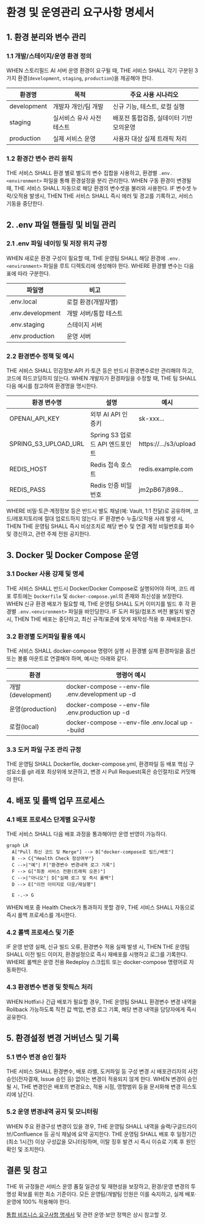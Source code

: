 # 환경 및 운영관리 요구사항 명세서

## 1. 환경 분리와 변수 관리

### 1.1 개발/스테이지/운영 환경 정의
WHEN 스토리필드 AI 서버 운영 환경이 요구될 때, THE 서비스 SHALL 각기 구분된 3가지 환경(`development`, `staging`, `production`)을 제공해야 한다.

| 환경명       | 목적                 | 주요 사용 시나리오           |
|--------------|----------------------|--------------------------|
| development  | 개발자 개인/팀 개발   | 신규 기능, 테스트, 로컬 실행    |
| staging      | 실서비스 유사 사전 테스트 | 배포전 통합검증, 실데이터 기반 모의운영 |
| production   | 실제 서비스 운영      | 사용자 대상 실제 트래픽 처리   |

### 1.2 환경간 변수 관리 원칙
THE 서비스 SHALL 환경 별로 별도의 변수 집합을 사용하고, 환경별 `.env.<environment>` 파일을 통해 환경설정을 분리 관리한다.
WHEN 구동 환경이 변경될 때, THE 서비스 SHALL 자동으로 해당 환경의 변수셋을 불러와 사용한다.
IF 변수셋 누락/오적용 발생시, THEN THE 서비스 SHALL 즉시 에러 및 경고를 기록하고, 서비스 기동을 중단한다.

## 2. .env 파일 핸들링 및 비밀 관리

### 2.1 .env 파일 네이밍 및 저장 위치 규정
WHEN 새로운 환경 구성이 필요할 때, THE 운영팀 SHALL 해당 환경에 `.env.<environment>` 파일을 루트 디렉토리에 생성해야 한다.
WHERE 환경별 변수는 다음 표에 따라 구분한다.

| 파일명             | 비고                |
|--------------------|---------------------|
| .env.local         | 로컬 환경(개발자별)   |
| .env.development   | 개발 서버/통합 테스트 |
| .env.staging       | 스테이지 서버        |
| .env.production    | 운영 서버           |

### 2.2 환경변수 정책 및 예시
THE 서비스 SHALL 민감정보·API 키·토큰 등은 반드시 환경변수로만 관리해야 하고, 코드에 하드코딩하지 않는다.
WHEN 개발자가 환경파일을 수정할 때, THE 팀 SHALL 다음 예시를 참고하여 환경명을 명시한다.

| 환경 변수명           | 설명                  | 예시                    |
|----------------------|----------------------|------------------------|
| OPENAI_API_KEY       | 외부 AI API 인증키         | sk-xxx...              |
| SPRING_S3_UPLOAD_URL | Spring S3 업로드 API 엔드포인트 | https://.../s3/upload |
| REDIS_HOST           | Redis 접속 호스트         | redis.example.com      |
| REDIS_PASS           | Redis 인증 비밀번호        | jm2pB67j898...         |

WHERE 비밀·토큰·계정정보 등은 반드시 별도 채널(예: Vault, 1:1 전달)로 공유하며, 코드/레포지토리에 절대 업로드하지 않는다.
IF 환경변수 누출/오적용 사례 발생 시, THEN THE 운영팀 SHALL 즉시 비상조치로 해당 변수 및 연결 계정 비밀번호를 회수 및 갱신하고, 관련 주체 전원 공지한다.

## 3. Docker 및 Docker Compose 운영

### 3.1 Docker 사용 강제 및 명세
THE 서비스 SHALL 반드시 Docker/Docker Compose로 실행되어야 하며, 코드 레포 루트에는 `Dockerfile` 및 `docker-compose.yml`의 존재와 최신성을 보장한다.
WHEN 신규 환경 배포가 필요할 때, THE 운영팀 SHALL 도커 이미지를 빌드 후 각 환경별 `.env.<environment>` 파일을 바인딩한다.
IF 도커 파일/컴포즈 버전 불일치 발견 시, THEN THE 배포는 중단하고, 최신 규격/표준에 맞게 재작성·적용 후 재배포한다.

### 3.2 환경별 도커파일 활용 예시
THE 서비스 SHALL docker-compose 명령어 실행 시 환경별 실제 환경파일을 옵션 또는 볼륨 마운트로 연결해야 하며, 예시는 아래와 같다.

| 환경        | 명령어 예시                                                  |
|-------------|-----------------------------------------------------------|
| 개발(development) | docker-compose --env-file .env.development up -d       |
| 운영(production)  | docker-compose --env-file .env.production up -d        |
| 로컬(local)    | docker-compose --env-file .env.local up --build         |

### 3.3 도커 파일 구조 관리 규정
THE 운영팀 SHALL Dockerfile, docker-compose.yml, 환경파일 등 배포 핵심 구성요소를 git 레포 최상위에 보관하고, 변경 시 Pull Request(혹은 승인절차)로 커밋해야 한다.

## 4. 배포 및 롤백 업무 프로세스

### 4.1 배포 프로세스 단계별 요구사항
THE 서비스 SHALL 다음 배포 과정을 통과해야만 운영 반영이 가능하다.

```mermaid
graph LR
  A["Pull 최신 코드 및 Merge"] --> B["docker-compose로 빌드/배포"]
  B --> C{"Health Check 정상여부"}
  C -->|"예"| F["환경변수 변경내역 로그 기록"]
  F --> G["최종 서비스 전환(트래픽 오픈)"]
  C -->|"아니오"| D["실패 로그 및 즉시 롤백"]
  D --> E["이전 이미지로 다운/재실행"]

  E -.-> G
```

WHEN 배포 중 Health Check가 통과하지 못할 경우, THE 서비스 SHALL 자동으로 즉시 롤백 프로세스를 개시한다.

### 4.2 롤백 프로세스 및 기준
IF 운영 반영 실패, 신규 빌드 오류, 환경변수 적용 실패 발생 시, THEN THE 운영팀 SHALL 이전 빌드 이미지, 환경설정으로 즉시 재배포를 시행하고 로그를 기록한다.
WHERE 롤백은 운영 전용 Redeploy 스크립트 또는 docker-compose 명령어로 자동화한다.

### 4.3 환경변수 변경 및 핫픽스 처리
WHEN Hotfix나 긴급 배포가 필요할 경우, THE 운영팀 SHALL 환경변수 변경 내역을 Rollback 가능하도록 직전 값 백업, 변경 로그 기록, 해당 변경 내역을 담당자에게 즉시 공유한다.

## 5. 환경설정 변경 거버넌스 및 기록

### 5.1 변수 변경 승인 절차
THE 서비스 SHALL 환경변수, 배포 라벨, 도커파일 등 구성 변경 시 배포관리자의 사전 승인(전자결재, Issue 승인 등) 없이는 변경이 적용되지 않게 한다.
WHEN 변경이 승인될 시, THE 변경인은 배포의 변경요소, 적용 시점, 영향범위 등을 문서화해 변경 히스토리에 남긴다.

### 5.2 운영 변경내역 공지 및 모니터링
WHEN 주요 환경구성 변경이 있을 경우, THE 운영팀 SHALL 내역을 슬랙/구글드라이브/Confluence 등 공식 채널에 요약 공지한다.
THE 운영팀 SHALL 배포 후 일정기간(최소 1시간) 이상 구성값을 모니터링하며, 이탈 징후 발견 시 즉시 이슈로 기록 후 원인 확인 및 조치한다.

## 결론 및 참고
THE 위 규정들은 서비스 운영 품질 일관성 및 재현성을 보장하고, 환경/운영 변경의 투명성 확보를 위한 최소 기준이다. 모든 운영팀/개발팀 인원은 이를 숙지하고, 실제 배포·운영에 100% 적용해야 한다.

[통합 비즈니스 요구사항 명세서](./02-business-requirements.md) 및 관련 운영·보안 정책은 상시 참고할 것.
